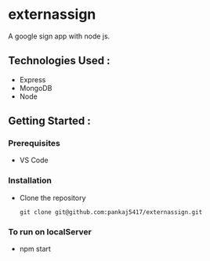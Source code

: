 # externassign

A google sign app with node js.



## Technologies Used :

* Express
* MongoDB 
* Node


## Getting Started :



### Prerequisites 
* VS Code


### Installation 
* Clone the repository
    ``` 
    git clone git@github.com:pankaj5417/externassign.git
    ```
### To run on localServer

* npm start 



